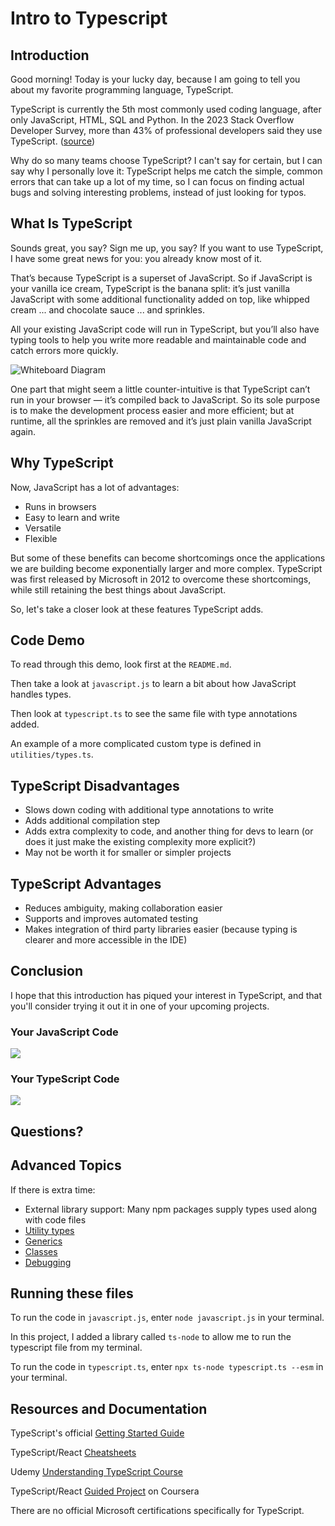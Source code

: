 # Intro to Typescript

## Introduction

Good morning! Today is your lucky day, because I am going to tell you about my favorite programming language, TypeScript.

TypeScript is currently the 5th most commonly used coding language, after only JavaScript, HTML, SQL and Python. In the 2023 Stack Overflow Developer Survey, more than 43% of professional developers said they use TypeScript. ([source](https://survey.stackoverflow.co/2023/#section-most-popular-technologies-programming-scripting-and-markup-languages))

Why do so many teams choose TypeScript? I can't say for certain, but I can say why I personally love it:
TypeScript helps me catch the simple, common errors that can take up a lot of my time, so I can focus on finding actual bugs and solving interesting problems, instead of just looking for typos.

## What Is TypeScript

Sounds great, you say? Sign me up, you say? If you want to use TypeScript, I have some great news for you: you already know most of it.

That’s because TypeScript is a superset of JavaScript. So if JavaScript is your vanilla ice cream, TypeScript is the banana split: it’s just vanilla JavaScript with some additional functionality 
added on top, like whipped cream ... and chocolate sauce ... and sprinkles. 

All your existing JavaScript code will run in TypeScript, but you’ll also have typing tools to help you write more readable and maintainable code and catch errors more quickly.

![Whiteboard Diagram](https://4.bp.blogspot.com/-pYn2LAUvMNQ/WtWXBIT2IRI/AAAAAAAACK8/n9pH7ikTpo4xqIl8odqkJ7kfnbfpcsbxACLcBGAs/s1600/typescript.png)

One part that might seem a little counter-intuitive is that TypeScript can’t run in your browser — it’s compiled back to JavaScript. So its sole purpose is to make the development process easier and more efficient; but at runtime, all the sprinkles are removed and it’s just plain vanilla JavaScript again.


## Why TypeScript

Now, JavaScript has a lot of advantages:

* Runs in browsers
* Easy to learn and write
* Versatile
* Flexible

But some of these benefits can become shortcomings once the applications we are building become exponentially larger and more complex. TypeScript was first released by Microsoft in 2012 to 
overcome these shortcomings, while still retaining the best things about JavaScript.

So, let's take a closer look at these features TypeScript adds.

## Code Demo

To read through this demo, look first at the `README.md`.

Then take a look at `javascript.js` to learn a bit about how JavaScript handles types.

Then look at `typescript.ts` to see the same file with type annotations added.

An example of a more complicated custom type is defined in `utilities/types.ts`.


## TypeScript Disadvantages

* Slows down coding with additional type annotations to write
* Adds additional compilation step
* Adds extra complexity to code, and another thing for devs to learn
  (or does it just make the existing complexity more explicit?)
* May not be worth it for smaller or simpler projects


## TypeScript Advantages

* Reduces ambiguity, making collaboration easier
* Supports and improves automated testing
* Makes integration of third party libraries easier (because typing is clearer and more accessible in the IDE)


## Conclusion

I hope that this introduction has piqued your interest in TypeScript, and that you'll consider trying it out it in one of your upcoming projects. 

### Your JavaScript Code

![](https://i.giphy.com/media/XbmdBop1Fn6J3dT6U6/giphy.webp)


### Your TypeScript Code

![](https://i.giphy.com/media/XE1YGqnvzMV769JTdI/giphy.webp)


## Questions?


## Advanced Topics

If there is extra time:

- External library support: Many npm packages supply types used along with code files
- [Utility types](https://www.typescriptlang.org/docs/handbook/utility-types.html)
- [Generics](https://www.typescriptlang.org/docs/handbook/2/generics.html)
- [Classes](https://www.typescriptlang.org/docs/handbook/2/classes.html)
- [Debugging](https://code.visualstudio.com/docs/typescript/typescript-debugging)


## Running these files

To run the code in `javascript.js`, enter `node javascript.js` in your terminal.

In this project, I added a library called `ts-node` to allow me to run the typescript file from my terminal.

To run the code in `typescript.ts`, enter `npx ts-node typescript.ts --esm` in your terminal.


## Resources and Documentation

TypeScript's official [Getting Started Guide](https://www.typescriptlang.org/docs/handbook/typescript-tooling-in-5-minutes.html)

TypeScript/React [Cheatsheets](https://github.com/typescript-cheatsheets/react)

Udemy [Understanding TypeScript Course](https://www.udemy.com/course/understanding-typescript/?ranMID=39197&ranEAID=k*VTdGlCbXg&ranSiteID=k.VTdGlCbXg-mhoHMZhbQmusOa6PU_hbEA&LSNPUBID=k*VTdGlCbXg)

TypeScript/React [Guided Project](https://www.coursera.org/projects/rudi-hinds-typescript-react-get-started) on Coursera

There are no official Microsoft certifications specifically for TypeScript.
